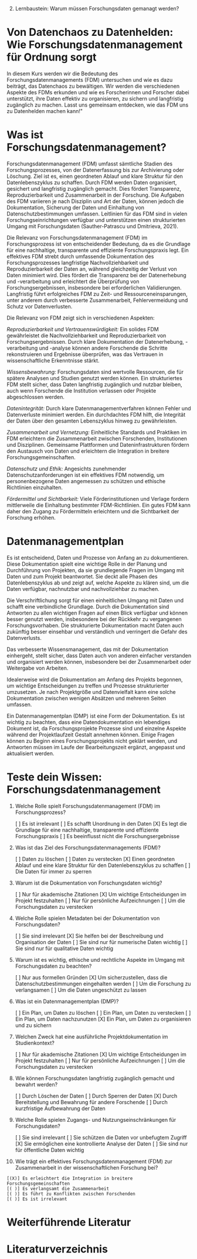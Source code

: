 2. Lernbaustein: Warum müssen Forschungsdaten gemanagt werden?

# Von Datenchaos zu Datenhelden: Wie Forschungsdatenmanagement für Ordnung sorgt

In diesem Kurs werden wir die Bedeutung des Forschungsdatenmanagements (FDM) untersuchen und wie es dazu beiträgt, das Datenchaos zu bewältigen. Wir werden die verschiedenen Aspekte des FDMs erkunden und wie es Forscherinnen und Forscher dabei unterstützt, ihre Daten effektiv zu organisieren, zu sichern und langfristig zugänglich zu machen. Lasst uns gemeinsam entdecken, wie das FDM uns zu Datenhelden machen kann!"



# Was ist Forschungsdatenmanagement?

Forschungsdatenmanagement (FDM) umfasst sämtliche Stadien des Forschungsprozesses, von der Datenerfassung bis zur Archivierung oder Löschung. Ziel ist es, einen geordneten Ablauf und klare Struktur für den Datenlebenszyklus zu schaffen. Durch FDM werden Daten organisiert, gesichert und langfristig zugänglich gemacht. Dies fördert Transparenz, Reproduzierbarkeit und Zusammenarbeit in der Forschung. Die Aufgaben des FDM variieren je nach Disziplin und Art der Daten, können jedoch die Dokumentation, Sicherung der Daten und Einhaltung von Datenschutzbestimmungen umfassen. Leitlinien für das FDM sind in vielen Forschungseinrichtungen verfügbar und unterstützen einen strukturierten Umgang mit Forschungsdaten (Sauther-Patrascu und Dmitrieva, 2021).


Die Relevanz von Forschungsdatenmanagement (FDM) im Forschungsprozess ist von entscheidender Bedeutung, da es die Grundlage für eine nachhaltige, transparente und effiziente Forschungspraxis legt. Ein effektives FDM strebt durch umfassende Dokumentation des Forschungsprozesses langfristige Nachvollziehbarkeit und Reproduzierbarkeit der Daten an, während gleichzeitig der Verlust von Daten minimiert wird. Dies fördert die Transparenz bei der Datenerhebung und -verarbeitung und erleichtert die Überprüfung von Forschungsergebnissen, insbesondere bei erforderlichen Validierungen. Langfristig führt erfolgreiches FDM zu Zeit- und Ressourceneinsparungen, unter anderem durch verbesserte Zusammenarbeit, Fehlervermeidung und Schutz vor Datenverlusten.

Die Relevanz von FDM zeigt sich in verschiedenen Aspekten:

*Reproduzierbarkeit und Vertrauenswürdigkeit:* Ein solides FDM gewährleistet die Nachvollziehbarkeit und Reproduzierbarkeit von Forschungsergebnissen. Durch klare Dokumentation der Datenerhebung, -verarbeitung und -analyse können andere Forschende die Schritte rekonstruieren und Ergebnisse überprüfen, was das Vertrauen in wissenschaftliche Erkenntnisse stärkt.

*Wissensbewahrung:* Forschungsdaten sind wertvolle Ressourcen, die für spätere Analysen und Studien genutzt werden können. Ein strukturiertes FDM stellt sicher, dass Daten langfristig zugänglich und nutzbar bleiben, auch wenn Forschende die Institution verlassen oder Projekte abgeschlossen werden.

*Datenintegrität:* Durch klare Datenmanagementverfahren können Fehler und Datenverluste minimiert werden. Ein durchdachtes FDM hilft, die Integrität der Daten über den gesamten Lebenszyklus hinweg zu gewährleisten.

*Zusammenarbeit und Vernetzung:* Einheitliche Standards und Praktiken im FDM erleichtern die Zusammenarbeit zwischen Forschenden, Institutionen und Disziplinen. Gemeinsame Plattformen und Dateninfrastrukturen fördern den Austausch von Daten und erleichtern die Integration in breitere Forschungsgemeinschaften.

*Datenschutz und Ethik:* Angesichts zunehmender Datenschutzanforderungen ist ein effektives FDM notwendig, um personenbezogene Daten angemessen zu schützen und ethische Richtlinien einzuhalten.

*Fördermittel und Sichtbarkeit:* Viele Förderinstitutionen und Verlage fordern mittlerweile die Einhaltung bestimmter FDM-Richtlinien. Ein gutes FDM kann daher den Zugang zu Fördermitteln erleichtern und die Sichtbarkeit der Forschung erhöhen.


# Datenmanagementplan

Es ist entscheidend, Daten und Prozesse von Anfang an zu dokumentieren. Diese Dokumentation spielt eine wichtige Rolle in der Planung und Durchführung von Projekten, da sie grundlegende Fragen im Umgang mit Daten und zum Projekt beantwortet. Sie deckt alle Phasen des Datenlebenszyklus ab und zeigt auf, welche Aspekte zu klären sind, um die Daten verfügbar, nachnutzbar und nachvollziehbar zu machen.

Die Verschriftlichung sorgt für einen einheitlichen Umgang mit Daten und schafft eine verbindliche Grundlage. Durch die Dokumentation sind Antworten zu allen wichtigen Fragen auf einen Blick verfügbar und können besser genutzt werden, insbesondere bei der Rückkehr zu vergangenen Forschungsvorhaben. Die strukturierte Dokumentation macht Daten auch zukünftig besser einsehbar und verständlich und verringert die Gefahr des Datenverlusts.

Das verbesserte Wissensmanagement, das mit der Dokumentation einhergeht, stellt sicher, dass Daten auch von anderen einfacher verstanden und organisiert werden können, insbesondere bei der Zusammenarbeit oder Weitergabe von Arbeiten.

Idealerweise wird die Dokumentation am Anfang des Projekts begonnen, um wichtige Entscheidungen zu treffen und Prozesse strukturierter umzusetzen. Je nach Projektgröße und Datenvielfalt kann eine solche Dokumentation zwischen wenigen Absätzen und mehreren Seiten umfassen.

Ein Datenmanagementplan (DMP) ist eine Form der Dokumentation. Es ist wichtig zu beachten, dass eine Datendokumentation ein lebendiges Dokument ist, da Forschungsprojekte Prozesse sind und einzelne Aspekte während der Projektlaufzeit Gestalt annehmen können. Einige Fragen können zu Beginn eines Forschungsprojekts nicht geklärt werden, und Antworten müssen im Laufe der Bearbeitungszeit ergänzt, angepasst und aktualisiert werden.


# Teste dein Wissen: Forschungsdatenmanagement

1. Welche Rolle spielt Forschungsdatenmanagement (FDM) im Forschungsprozess?

   [ ] Es ist irrelevant
   [ ] Es schafft Unordnung in den Daten
   [X] Es legt die Grundlage für eine nachhaltige, transparente und effiziente Forschungspraxis
   [ ] Es beeinflusst nicht die Forschungsergebnisse

2. Was ist das Ziel des Forschungsdatenmanagements (FDM)?

   [ ] Daten zu löschen
   [ ] Daten zu verstecken
   [X] Einen geordneten Ablauf und eine klare Struktur für den Datenlebenszyklus zu schaffen
   [ ] Die Daten für immer zu sperren


3. Warum ist die Dokumentation von Forschungsdaten wichtig?

   [ ] Nur für akademische Zitationen
   [X] Um wichtige Entscheidungen im Projekt festzuhalten
   [ ] Nur für persönliche Aufzeichnungen
   [ ] Um die Forschungsdaten zu verstecken


4. Welche Rolle spielen Metadaten bei der Dokumentation von Forschungsdaten?

   [ ] Sie sind irrelevant
   [X] Sie helfen bei der Beschreibung und Organisation der Daten
   [ ] Sie sind nur für numerische Daten wichtig
   [ ] Sie sind nur für qualitative Daten wichtig


5. Warum ist es wichtig, ethische und rechtliche Aspekte im Umgang mit Forschungsdaten zu beachten?

   [ ] Nur aus formellen Gründen
   [X] Um sicherzustellen, dass die Datenschutzbestimmungen eingehalten werden
   [ ] Um die Forschung zu verlangsamen
   [ ] Um die Daten ungeschützt zu lassen


6. Was ist ein Datenmanagementplan (DMP)?

   [ ] Ein Plan, um Daten zu löschen
   [ ] Ein Plan, um Daten zu verstecken
   [ ] Ein Plan, um Daten nachzunutzen
   [X] Ein Plan, um Daten zu organisieren und zu sichern


7. Welchen Zweck hat eine ausführliche Projektdokumentation im Studienkontext?

   [ ] Nur für akademische Zitationen
   [X] Um wichtige Entscheidungen im Projekt festzuhalten
   [ ] Nur für persönliche Aufzeichnungen
   [ ] Um die Forschungsdaten zu verstecken


8. Wie können Forschungsdaten langfristig zugänglich gemacht und bewahrt werden?

   [ ] Durch Löschen der Daten
   [ ] Durch Sperren der Daten
   [X] Durch Bereitstellung und Bewahrung für andere Forschende
   [ ] Durch kurzfristige Aufbewahrung der Daten


9. Welche Rolle spielen Zugangs- und Nutzungseinschränkungen für Forschungsdaten?

   [ ] Sie sind irrelevant
   [ ] Sie schützen die Daten vor unbefugtem Zugriff
   [X] Sie ermöglichen eine kontrollierte Analyse der Daten
   [ ] Sie sind nur für öffentliche Daten wichtig


 10. Wie trägt ein effektives Forschungsdatenmanagement (FDM) zur Zusammenarbeit in der wissenschaftlichen Forschung bei?

    [(X)] Es erleichtert die Integration in breitere Forschungsgemeinschaften
    [( )] Es verlangsamt die Zusammenarbeit
    [( )] Es führt zu Konflikten zwischen Forschenden
    [( )] Es ist irrelevant


# Weiterführende Literatur



# Literaturverzeichnis
